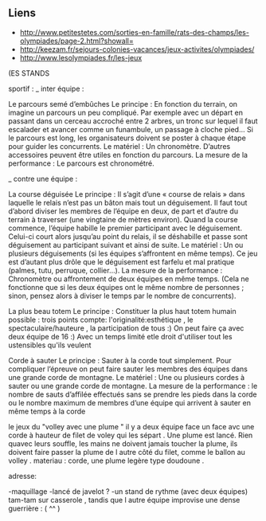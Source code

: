 Liens
-----
* http://www.petitestetes.com/sorties-en-famille/rats-des-champs/les-olympiades/page-2.html?showall=
* http://keezam.fr/sejours-colonies-vacances/jeux-activites/olympiades/
* http://www.lesolympiades.fr/les-jeux

(ES STANDS

sportif :
_ inter équipe :

Le parcours semé d’embûches
Le principe : En fonction du terrain, on imagine un parcours un peu compliqué. Par exemple avec un départ en passant dans un cerceau accroché entre 2 arbres, un tronc sur lequel il faut escalader et avancer comme un funambule, un passage à cloche pied… Si le parcours est long, les organisateurs doivent se poster à chaque étape pour guider les concurrents.
Le matériel : Un chronomètre. D’autres accessoires peuvent être utiles en fonction du parcours.
La mesure de la performance : Le parcours est chronométré.



_ contre une équipe :

La course déguisée
Le principe : Il s’agit d’une « course de relais » dans laquelle le relais n’est pas un bâton mais tout un déguisement. Il faut tout d’abord diviser les membres de l’équipe en deux, de part et d’autre du terrain à traverser (une vingtaine de mètres environ). Quand la course commence, l’équipe habille le premier participant avec le déguisement. Celui-ci court alors jusqu’au point du relais, il se déshabille et passe sont déguisement au participant suivant et ainsi de suite.
Le matériel : Un ou plusieurs déguisements (si les équipes s’affrontent en même temps). Ce jeu est d’autant plus drôle que le déguisement est farfelu et mal pratique (palmes, tutu, perruque, collier…).
La mesure de la performance : Chronomètre ou affrontement de deux équipes en même temps. (Cela ne fonctionne que si les deux équipes ont le même nombre de personnes ; sinon, pensez alors à diviser le temps par le nombre de concurrents).

La plus beau totem
Le principe : Constituer la plus haut totem humain possible : trois points compte: l'originalité:esthétique , le spectaculaire/hauteure , la participation de tous :) On peut faire ça avec deux équipe de 16 :) Avec un temps limité etle droit d'utiliser tout les ustensibles qu'ils veulent

Corde à sauter
Le principe : Sauter à la corde tout simplement. Pour compliquer l’épreuve on peut faire sauter les membres des équipes dans une grande corde de montagne.
Le matériel : Une ou plusieurs cordes à sauter ou une grande corde de montagne.
La mesure de la performance : le nombre de sauts d’affilée effectués sans se prendre les pieds dans la corde ou le nombre maximum de membres d’une équipe qui arrivent à sauter en même temps à la corde

le jeux du "volley avec une plume "
il y a deux équipe face un face avc une corde à hauteur de filet de voley qui les sépart . Une plume est lancé. Rien quavec leurs souffle, les mains ne doivent jamais toucher la plume, ils doivent faire passer la plume de l autre côté du filet, comme le ballon au volley . materiau : corde, une plume legère type doudoune .

adresse:

-maquillage
-lancé de javelot ?
-un stand de rythme (avec deux équipes) tam-tam sur casserole , tandis que l autre équipe improvise une dense guerrière : ( ^^ )
